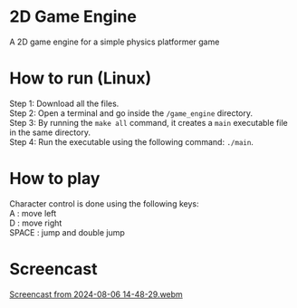 # 2D Game Engine

A 2D game engine for a simple physics platformer game 

# How to run (Linux)

Step 1: Download all the files. \
Step 2: Open a terminal and go inside the `/game_engine` directory. \
Step 3: By running the `make all` command, it creates a `main` executable file in the same directory.  \
Step 4: Run the executable using the following command: `./main`. 

# How to play

Character control is done using the following keys: \
A : move left \
D : move right \
SPACE : jump and double jump 

# Screencast

[Screencast from 2024-08-06 14-48-29.webm](https://github.com/user-attachments/assets/eeef9668-5d98-427b-9550-34492dea8ce7)
